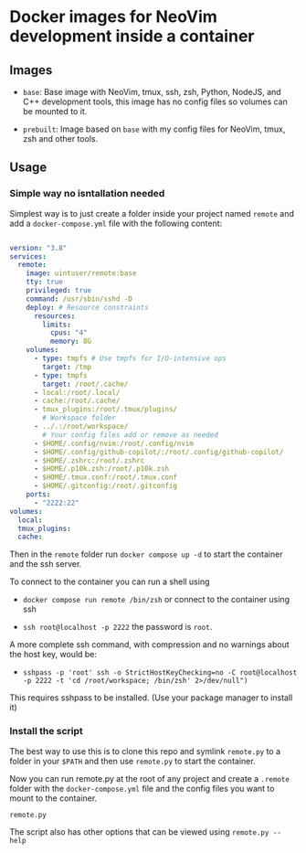 # Docker images for NeoVim development inside a container


## Images

- `base`: Base image with NeoVim, tmux, ssh, zsh, Python, NodeJS, and C++ development tools, this image has no config files so volumes can be mounted to it.

- `prebuilt`: Image based on `base` with my config files for NeoVim, tmux, zsh and other tools.

## Usage


### Simple way no isntallation needed
Simplest way is to just create a folder inside your project named `remote` and add a `docker-compose.yml` file with the following content:

```yaml

version: "3.8"
services:
  remote:
    image: uintuser/remote:base
    tty: true
    privileged: true
    command: /usr/sbin/sshd -D
    deploy: # Resource constraints
      resources:
        limits:
          cpus: "4"
          memory: 8G
    volumes:
      - type: tmpfs # Use tmpfs for I/O-intensive ops
        target: /tmp
      - type: tmpfs
        target: /root/.cache/
      - local:/root/.local/
      - cache:/root/.cache/
      - tmux_plugins:/root/.tmux/plugins/
        # Workspace folder
      - ../.:/root/workspace/
        # Your config files add or remove as needed
      - $HOME/.config/nvim:/root/.config/nvim
      - $HOME/.config/github-copilot/:/root/.config/github-copilot/
      - $HOME/.zshrc:/root/.zshrc
      - $HOME/.p10k.zsh:/root/.p10k.zsh
      - $HOME/.tmux.conf:/root/.tmux.conf
      - $HOME/.gitconfig:/root/.gitconfig
    ports:
      - "2222:22"
volumes:
  local:
  tmux_plugins:
  cache:

```
Then in the `remote` folder run `docker compose up -d` to start the container and the ssh server.

To connect to the container you can run a shell using 
- `docker compose run remote /bin/zsh` 
or connect to the container using ssh

- `ssh root@localhost -p 2222` the password is `root`.

A more complete ssh command, with compression and no warnings about the host key, would be:

- `sshpass -p 'root' ssh -o StrictHostKeyChecking=no -C root@localhost -p 2222 -t 'cd /root/workspace; /bin/zsh' 2>/dev/null")`

This requires sshpass to be installed. (Use your package manager to install it)


### Install the script

The best way to use this is to clone this repo and symlink `remote.py` to a folder in your `$PATH` and then use `remote.py` to start the container.


Now you can run remote.py at the root of any project and create a `.remote` folder with the `docker-compose.yml` file and the config files you want to mount to the container.

```bash
remote.py
```
The script also has other options that can be viewed using `remote.py --help`


